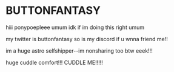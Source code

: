 # BUTTONFANTASY

hiii ponypoepleee umum idk if im doing this right umum

my twitter is buttonfantasy so is my discord if u wnna friend me!! 

im a huge astro selfshipper--im nonsharing too btw eeek!!!

huge cuddle comfort!!! CUDDLE ME!!!!!
